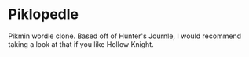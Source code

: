 # Piklopedle
Pikmin wordle clone. Based off of Hunter's Journle, I would recommend taking a look at that if you like Hollow Knight.
